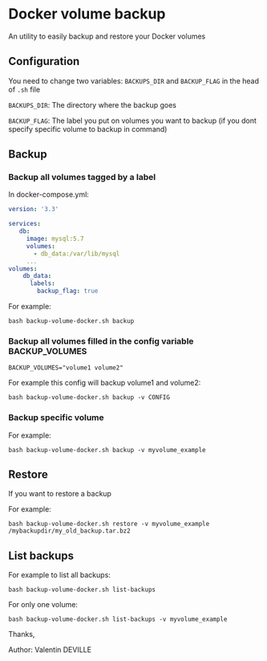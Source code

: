 # Docker volume backup

An utility to easily backup and restore your Docker volumes 


## Configuration

You need to change two variables:
`BACKUPS_DIR` and `BACKUP_FLAG` in the head of `.sh` file

`BACKUPS_DIR`: The directory where the backup goes

`BACKUP_FLAG`: The label you put on volumes you want to backup (if you dont specify specific volume to backup in command)


## Backup

### Backup all volumes tagged by a label

In docker-compose.yml:
```yaml
version: '3.3'

services:
   db:
     image: mysql:5.7
     volumes:
       - db_data:/var/lib/mysql
     ...
volumes:
    db_data:
      labels:
        backup_flag: true
```

For example:

    bash backup-volume-docker.sh backup


### Backup all volumes filled in the config variable BACKUP_VOLUMES

`BACKUP_VOLUMES="volume1 volume2"`

For example this config will backup volume1 and volume2:

    bash backup-volume-docker.sh backup -v CONFIG



### Backup specific volume


For example:

    bash backup-volume-docker.sh backup -v myvolume_example
    

## Restore

If you want to restore a backup

For example:

    bash backup-volume-docker.sh restore -v myvolume_example /mybackupdir/my_old_backup.tar.bz2

## List backups

For example to list all backups:

    bash backup-volume-docker.sh list-backups
    
For only one volume:

    bash backup-volume-docker.sh list-backups -v myvolume_example
    
    
    
Thanks,

Author: Valentin DEVILLE
